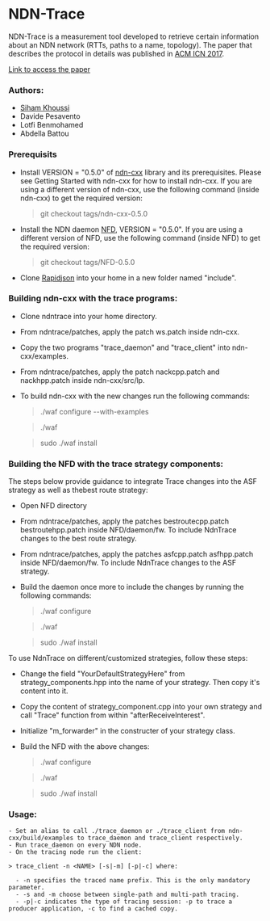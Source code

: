 # NDN-Trace

NDN-Trace is a measurement tool developed to retrieve certain information about an NDN network (RTTs, paths to a name, topology).
The paper that describes the protocol in details was published in [ACM ICN 2017](http://conferences.sigcomm.org/acm-icn/2017/).    

  [Link to access the paper](https://github.com/named-data/ndn-cxx)


### Authors:
- [Siham Khoussi](siham.khoussi@nist.gov)
- Davide Pesavento
- Lotfi Benmohamed
- Abdella Battou

### Prerequisits
- Install VERSION = "0.5.0" of [ndn-cxx](https://github.com/named-data/ndn-cxx) library and its prerequisites. Please see Getting Started with ndn-cxx for how to install ndn-cxx. If you are using a different version of ndn-cxx, use the following command (inside ndn-cxx) to get the required version:

     > git checkout tags/ndn-cxx-0.5.0
    
- Install the NDN daemon [NFD](https://github.com/named-data/NFD), VERSION = "0.5.0". If you are using a different version of NFD, use the following command (inside NFD) to get the required version:

     > git checkout tags/NFD-0.5.0
     
- Clone [Rapidjson](https://github.com/Tencent/rapidjson) into your home in a new folder named "include".


### Building ndn-cxx with the trace programs:

- Clone ndntrace into your home directory.
- From ndntrace/patches, apply the patch ws.patch inside ndn-cxx.
- Copy the two programs "trace_daemon" and "trace_client" into ndn-cxx/examples.
- From ndntrace/patches, apply the patch nackcpp.patch and nackhpp.patch inside ndn-cxx/src/lp.
- To build ndn-cxx with the new changes run the following commands:

    >./waf configure --with-examples
    
    >./waf
    
    >sudo ./waf install

### Building the NFD with the trace strategy components:

The steps below provide guidance to integrate Trace changes into the ASF strategy as well as thebest route strategy:

- Open NFD directory
- From ndntrace/patches, apply the patches bestroutecpp.patch bestroutehpp.patch inside NFD/daemon/fw. To include NdnTrace changes to the best route strategy.
- From ndntrace/patches, apply the patches asfcpp.patch asfhpp.patch inside NFD/daemon/fw. To include NdnTrace changes to the ASF strategy.
- Build the daemon once more to include the changes by running the following commands:

    >./waf configure
    
    >./waf
    
    >sudo ./waf install

To use NdnTrace on different/customized strategies, follow these steps:

- Change the field "YourDefaultStrategyHere" from strategy_components.hpp into the name of your strategy. Then copy it's content into it.
- Copy the content of strategy_component.cpp into your own strategy and call "Trace" function from within "afterReceiveInterest".
- Initialize "m_forwarder" in the constructer of your strategy class.
- Build the NFD with the above changes:

    >./waf configure
    
    >./waf
    
    >sudo ./waf install

### Usage:
    - Set an alias to call ./trace_daemon or ./trace_client from ndn-cxx/build/examples to trace_daemon and trace_client respectively.
    - Run trace_daemon on every NDN node.
    - On the tracing node run the client:
    
    > trace_client -n <NAME> [-s|-m] [-p|-c] where:
    
      - -n specifies the traced name prefix. This is the only mandatory parameter.
      - -s and -m choose between single-path and multi-path tracing.
      - -p|-c indicates the type of tracing session: -p to trace a producer application, -c to find a cached copy.



